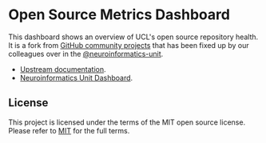 # Open Source Metrics Dashboard

This dashboard shows an overview of UCL's open source repository health. 
It is a fork from [GitHub community projects](https://github-community-projects.github.io/org-metrics-dashboard) that has been fixed up by our colleagues over in the [@neuroinformatics-unit](https://github.com/neuroinformatics-unit).

- [Upstream documentation](https://github.com/github-community-projects/org-metrics-dashboard/blob/main/README.md#setting-up-the-project-for-your-organization).
- [Neuroinformatics Unit Dashboard](https://neuroinformatics.dev/dashboard/).


## License

This project is licensed under the terms of the MIT open source license. Please refer to [MIT](./LICENSE.md) for the full terms.
